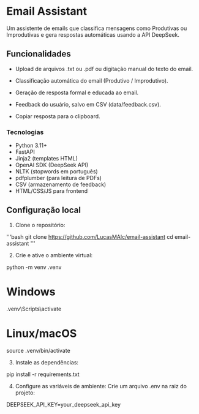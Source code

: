 # Email Assistant

Um assistente de emails que classifica mensagens como Produtivas ou Improdutivas e gera respostas automáticas usando a API DeepSeek.

## Funcionalidades

- Upload de arquivos .txt ou .pdf ou digitação manual do texto do email.

- Classificação automática do email (Produtivo / Improdutivo).

- Geração de resposta formal e educada ao email.

- Feedback do usuário, salvo em CSV (data/feedback.csv).

- Copiar resposta para o clipboard.

### Tecnologias

- Python 3.11+
- FastAPI
- Jinja2 (templates HTML)
- OpenAI SDK (DeepSeek API)
- NLTK (stopwords em português)
- pdfplumber (para leitura de PDFs)
- CSV (armazenamento de feedback)
- HTML/CSS/JS para frontend

## Configuração local

1. Clone o repositório:

'''bash
git clone https://github.com/LucasMAlc/email-assistant
cd email-assistant
'''

2. Crie e ative o ambiente virtual:

python -m venv .venv
# Windows
.venv\Scripts\activate
# Linux/macOS
source .venv/bin/activate

3. Instale as dependências:

pip install -r requirements.txt

4. Configure as variáveis de ambiente:
Crie um arquivo .env na raiz do projeto:

DEEPSEEK_API_KEY=your_deepseek_api_key

